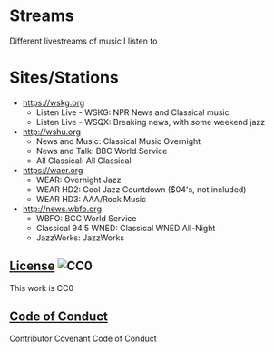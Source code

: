 # Streams

Different livestreams of music I listen to

# Sites/Stations

- https://wskg.org
  - Listen Live - WSKG: NPR News and Classical music
  - Listen Live - WSQX: Breaking news, with some weekend jazz
- http://wshu.org
  - News and Music: Classical Music Overnight
  - News and Talk: BBC World Service
  - All Classical: All Classical
- https://waer.org
  - WEAR: Overnight Jazz
  - WEAR HD2: Cool Jazz Countdown ($04's, not included)
  - WEAR HD3: AAA/Rock Music
- http://news.wbfo.org
  - WBFO: BCC World Service
  - Classical 94.5 WNED: Classical WNED All-Night
  - JazzWorks: JazzWorks

## [License](LICENSE) ![CC0](http://i.creativecommons.org/p/mark/1.0/88x31.png)

This work is CC0

## [Code of Conduct](CODE_OF_CONDUCT.md)

Contributor Covenant Code of Conduct
